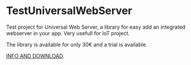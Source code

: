 ﻿# TestUniversalWebServer

Test project for Universal Web Server, a library for easy add an integrated webserver in your app.
Very usefull for IoT project.

The library is available for only 30€ and a trial is available.

[INFO AND DOWNLOAD](http://www.acquariusoft.com/universalwebserver/).
